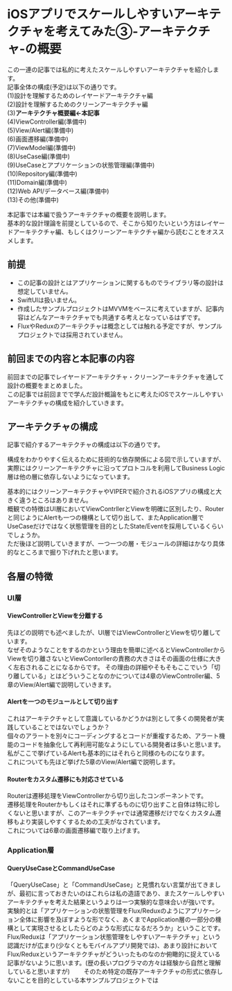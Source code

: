 
# iOSアプリでスケールしやすいアーキテクチャを考えてみた③-アーキテクチャ-の概要

この一連の記事では私的に考えたスケールしやすいアーキテクチャを紹介します。  
記事全体の構成(予定)は以下の通りです。  
(1)設計を理解するためのレイヤードアーキテクチャ編  
(2)設計を理解するためのクリーンアーキテクチャ編  
(3)**アーキテクチャ概要編←本記事**  
(4)ViewController編(準備中)  
(5)View/Alert編(準備中)  
(6)画面遷移編(準備中)  
(7)ViewModel編(準備中)  
(8)UseCase編(準備中)  
(9)UseCaseとアプリケーションの状態管理編(準備中)  
(10)Repository編(準備中)  
(11)Domain編(準備中)  
(12)Web API/データベース編(準備中)  
(13)その他(準備中)  

本記事では本編で扱うアーキテクチャの概要を説明します。  
基本的な設計理論を前提としているので、そこから知りたいという方はレイヤードアーキテクチャ編、もしくはクリーンアーキテクチャ編から読むことをオススメします。  

## 前提
- この記事の設計とはアプリケーションに関するものでライブラリ等の設計は想定していません。  
- SwiftUIは扱いません。  
- 作成したサンプルプロジェクトはMVVMをベースに考えていますが、記事内容はどんなアーキテクチャでも共通する考えとなっているはずです。  
- FluxやReduxのアーキテクチャは概念としては触れる予定ですが、サンプルプロジェクトでは採用されていません。  

## 前回までの内容と本記事の内容
前回までの記事でレイヤードアーキテクチャ・クリーンアーキテクチャを通して設計の概要をまとめました。    
この記事では前回までで学んだ設計概論をもとに考えたiOSでスケールしやすいアーキテクチャの構成を紹介していきます。  

## アーキテクチャの構成
記事で紹介するアーキテクチャの構成は以下の通りです。  

構成をわかりやすく伝えるために技術的な依存関係による図で示していますが、実際にはクリーンアーキテクチャに沿ってプロトコルを利用してBusiness Logic層は他の層に依存しないようになっています。

基本的にはクリーンアーキテクチャやVIPERで紹介されるiOSアプリの構成と大きく違うところはありません。  
概観での特徴はUI層においてViewContrllerとViewを明確に区別したり、Routerと同じようにAlertも一つの機構として切り出して、またApplication層でUseCaseだけではなく状態管理を目的としたState/Eventを採用しているくらいでしょうか。  
ただ後ほど説明していきますが、一つ一つの層・モジュールの詳細はかなり具体的なところまで掘り下げれたと思います。  

## 各層の特徴

### UI層

#### ViewControllerとViewを分離する
先ほどの説明でも述べましたが、UI層ではViewControllerとViewを切り離しています。  
なぜそのようなことをするのかという理由を簡単に述べるとViewControllerからViewを切り離さないとViewContorllerの責務の大きさはその画面の仕様に大きく左右されることになるからです。
その理由の詳細やそもそもここでいう「切り離している」とはどういうことなのかについては4章のViewController編、5章のView/Alert編で説明していきます。
#### Alertを一つのモジュールとして切り出す
これはアーキテクチャとして意識しているかどうかは別として多くの開発者が実践していることではないでしょうか？  
個々のアラートを別々にコーディングするとコードが重複するため、アラート機能のコードを抽象化して再利用可能なようにしている開発者は多いと思います。  
私がここで挙げているAlertも基本的にはそれらと同様のものになります。  
これについても先ほど挙げた5章のView/Alert編で説明します。

#### Routerをカスタム遷移にも対応させている
Routerは遷移処理をViewControllerから切り出したコンポーネントです。  
遷移処理をRouterかもしくはそれに準ずるものに切り出すこと自体は特に珍しくないと思いますが、このアーキテクチャrでは通常遷移だけでなくカスタム遷移もより実装しやすくするための工夫がなされています。  
これについては6章の画面遷移編で取り上げます。  

### Application層

#### QueryUseCaseとCommandUseCase
「QueryUseCase」と「CommandUseCase」と見慣れない言葉が出てきましが、最初に言っておきたいのはこれらは私の造語であり、またスケールしやすいアーキテクチャを考えた結果というよりは一つ実験的な意味合いが強いです。  
実験的とは「アプリケーションの状態管理をFlux/Reduxのようにアプリケーション全体に影響を及ぼすような形でなく、あくまでApplication層の一部分の機構として実現させるとしたらどのような形式になるだろうか」ということです。  
Flux/Reduxは「アプリケーション状態管理をしやすいアーキテクチャ」という認識だけが広まり(少なくともモバイルアプリ開発では)、あまり設計においてFlux/Reduxというアーキテクチャがどういったものなのか俯瞰的に捉えている記事がないように思います。(歴の長いプログラマの方々は経験から自然と理解していると思いますが)　　
そのため特定の既存アーキテクチャの形式に依存しないことを目的としている本サンプルプロジェクトでは



